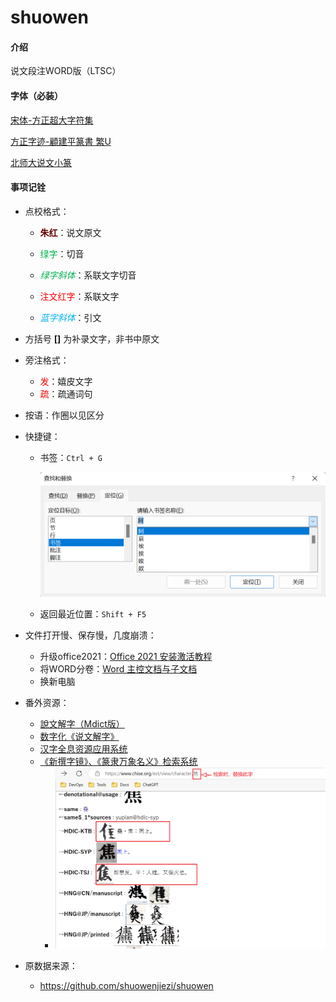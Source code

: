 # shuowen

#### 介绍
说文段注WORD版（LTSC）

#### 字体（必装）

[宋体-方正超大字符集](./Fonts/宋体-方正超大字符集.TTF)

[方正字迹-顧建平篆書 繁U](./Fonts/方正字迹-顧建平篆書%20繁U.TTF)

[北师大说文小篆](./Fonts/北师大说文小篆.ttf)

#### 事项记铨

* 点校格式：

  * <span style="color:#660000;font-weight:bold">朱红</span>：说文原文

  * <span style="color:#00B050">绿字</span>：切音

  * <span style="color:#00B050;font-style:italic">绿字斜体</span>：系联文字切音

  * <span style="color:red">注文红字</span>：系联文字

  * <span style="color:#00B0F0;font-style:italic">蓝字斜体</span>：引文

* 方括号 **[]** 为补录文字，非书中原文
* 旁注格式：
  * <span style="color:red">发</span>：嬉皮文字
  * <span style="color:red">疏</span>：疏通词句
* 按语：作圈以见区分

* 快捷键：

  * 书签：`Ctrl + G`

    <img src="bookmark.png" style="zoom: 50%;" />

  * 返回最近位置：`Shift + F5`

* 文件打开慢、保存慢，几度崩溃：

  * 升级office2021：[Office 2021 安装激活教程](https://www.bilibili.com/read/cv11733923)
  * 将WORD分卷：[Word 主控文档与子文档](https://www.bilibili.com/video/BV1cT4y1g716?share_source=copy_web)
  * 换新电脑

* 番外资源：
  * [說文解字（Mdict版）](https://forum.freemdict.com/t/topic/9351)
  * [数字化《说文解字》](http://szsw.bnu.edu.cn/)
  * [汉字全息资源应用系统](https://qxk.bnu.edu.cn/)
  * [《新撰字镜》、《篆隶万象名义》检索系统](https://www.chise.org/est/view/character/%E7%84%A6)
    * <img src="img1.png" style="zoom: 50%;" />
* 原数据来源：
  * https://github.com/shuowenjiezi/shuowen

